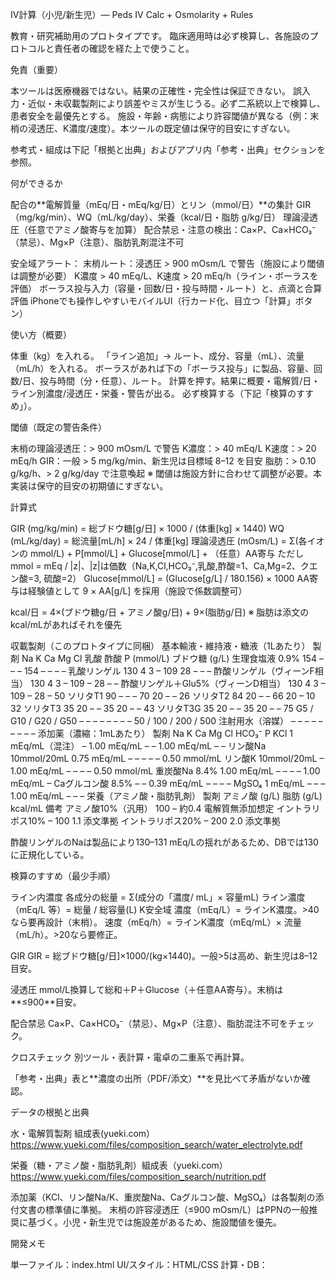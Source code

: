 IV計算（小児/新生児）— Peds IV Calc + Osmolarity + Rules

教育・研究補助用のプロトタイプです。
臨床適用時は必ず検算し、各施設のプロトコルと責任者の確認を経た上で使うこと。

免責（重要）

本ツールは医療機器ではない。結果の正確性・完全性は保証できない。
誤入力・近似・未収載製剤により誤差やミスが生じうる。必ず二系統以上で検算し、患者安全を最優先とする。
施設・年齢・病態により許容閾値が異なる（例：末梢の浸透圧、K濃度/速度）。本ツールの既定値は保守的目安にすぎない。

参考式・組成は下記「根拠と出典」およびアプリ内「参考・出典」セクションを参照。

何ができるか

配合の**電解質量（mEq/日・mEq/kg/日）とリン（mmol/日）**の集計
GIR（mg/kg/min）、WQ（mL/kg/day）、栄養（kcal/日・脂肪 g/kg/日）
理論浸透圧（任意でアミノ酸寄与を加算）
配合禁忌・注意の検出：Ca×P、Ca×HCO₃⁻（禁忌）、Mg×P（注意）、脂肪乳剤混注不可

安全域アラート：
末梢ルート：浸透圧 > 900 mOsm/L で警告（施設により閾値は調整が必要）
K濃度 > 40 mEq/L、K速度 > 20 mEq/h（ライン・ボーラスを評価）
ボーラス投与入力（容量・回数/日・投与時間・ルート）と、点滴と合算評価
iPhoneでも操作しやすいモバイルUI（行カード化、目立つ「計算」ボタン）

使い方（概要）

体重（kg）を入れる。
「ライン追加」→ ルート、成分、容量（mL）、流量（mL/h）を入れる。
ボーラスがあれば下の「ボーラス投与」に製品、容量、回数/日、投与時間（分・任意）、ルート。
計算を押す。結果に概要・電解質/日・ライン別濃度/浸透圧・栄養・警告が出る。
必ず検算する（下記「検算のすすめ」）。

閾値（既定の警告条件）

末梢の理論浸透圧：> 900 mOsm/L で警告
K濃度：> 40 mEq/L
K速度：> 20 mEq/h
GIR：一般 > 5 mg/kg/min、新生児は目標域 8–12 を目安
脂肪：> 0.10 g/kg/h、> 2 g/kg/day で注意喚起
※ 閾値は施設方針に合わせて調整が必要。本実装は保守的目安の初期値にすぎない。

計算式

GIR (mg/kg/min) = 総ブドウ糖[g/日] × 1000 / (体重[kg] × 1440)
WQ (mL/kg/day) = 総流量[mL/h] × 24 / 体重[kg]
理論浸透圧 (mOsm/L)
= Σ(各イオンの mmol/L) + P[mmol/L] + Glucose[mmol/L] + （任意）AA寄与
ただし mmol = mEq / |z|、|z|は価数（Na,K,Cl,HCO₃⁻,乳酸,酢酸=1、Ca,Mg=2、クエン酸=3, 硫酸=2）
Glucose[mmol/L] = (Glucose[g/L] / 180.156) × 1000
AA寄与は経験値として 9 × AA[g/L] を採用（施設で係数調整可）

kcal/日 = 4×(ブドウ糖g/日 + アミノ酸g/日) + 9×(脂肪g/日)
※ 脂肪は添文のkcal/mLがあればそれを優先

収載製剤（このプロトタイプに同梱）
基本輸液・維持液・糖液（1Lあたり）
製剤	Na	K	Ca	Mg	Cl	乳酸	酢酸	P (mmol/L)	ブドウ糖 (g/L)
生理食塩液 0.9%	154	–	–	–	154	–	–	–	–
乳酸リンゲル	130	4	3	–	109	28	–	–	–
酢酸リンゲル（ヴィーンF相当）	130	4	3	–	109	–	28	–	–
酢酸リンゲル＋Glu5%（ヴィーンD相当）	130	4	3	–	109	–	28	–	50
ソリタT1	90	–	–	–	70	20	–	–	26
ソリタT2	84	20	–	–	66	20	–	10	32
ソリタT3	35	20	–	–	35	20	–	–	43
ソリタT3G	35	20	–	–	35	20	–	–	75
G5 / G10 / G20 / G50	–	–	–	–	–	–	–	–	50 / 100 / 200 / 500
注射用水（溶媒）	–	–	–	–	–	–	–	–	–
添加薬（濃縮：1mLあたり）
製剤	Na	K	Ca	Mg	Cl	HCO₃⁻	P
KCl 1 mEq/mL（混注）	–	1.00 mEq/mL	–	–	1.00 mEq/mL	–	–
リン酸Na 10mmol/20mL	0.75 mEq/mL	–	–	–	–	–	0.50 mmol/mL
リン酸K 10mmol/20mL	–	1.00 mEq/mL	–	–	–	–	0.50 mmol/mL
重炭酸Na 8.4%	1.00 mEq/mL	–	–	–	–	1.00 mEq/mL	–
Caグルコン酸 8.5%	–	–	0.39 mEq/mL	–	–	–	–
MgSO₄ 1 mEq/mL	–	–	–	1.00 mEq/mL	–	–	–
栄養（アミノ酸・脂肪乳剤）
製剤	アミノ酸 (g/L)	脂肪 (g/L)	kcal/mL	備考
アミノ酸10%（汎用）	100	–	約0.4	電解質無添加想定
イントラリポス10%	–	100	1.1	添文準拠
イントラリポス20%	–	200	2.0	添文準拠

酢酸リンゲルのNaは製品により130–131 mEq/Lの揺れがあるため、DBでは130に正規化している。

検算のすすめ（最少手順）

ライン内濃度
各成分の総量 = Σ(成分の「濃度/ mL」× 容量mL)
ライン濃度（mEq/L 等）= 総量 / 総容量(L)
K安全域
濃度（mEq/L）= ラインK濃度。>40なら要再設計（末梢）。
速度（mEq/h）= ラインK濃度（mEq/mL）× 流量（mL/h）。>20なら要修正。

GIR
GIR = 総ブドウ糖[g/日]×1000/(kg×1440)。一般>5は高め、新生児は8–12目安。

浸透圧
mmol/L換算して総和＋P＋Glucose（＋任意AA寄与）。末梢は**≤900**目安。

配合禁忌
Ca×P、Ca×HCO₃⁻（禁忌）、Mg×P（注意）、脂肪混注不可をチェック。

クロスチェック
別ツール・表計算・電卓の二重系で再計算。

「参考・出典」表と**濃度の出所（PDF/添文）**を見比べて矛盾がないか確認。

データの根拠と出典

水・電解質製剤 組成表(yueki.com）
https://www.yueki.com/files/composition_search/water_electrolyte.pdf

栄養（糖・アミノ酸・脂肪乳剤）組成表（yueki.com）
https://www.yueki.com/files/composition_search/nutrition.pdf

添加薬（KCl、リン酸Na/K、重炭酸Na、Caグルコン酸、MgSO₄）は各製剤の添付文書の標準値に準拠。
末梢の許容浸透圧（≤900 mOsm/L）はPPNの一般推奨に基づく。小児・新生児では施設差があるため、施設閾値を優先。


開発メモ

単一ファイル：index.html
UI/スタイル：HTML/CSS
計算・DB：<script type="py"> 内（PyScript/Pyodide）

主要関数：
build_db()：製剤DB（濃度・糖・P）
compute()：集計・警告
osmolarity()：理論浸透圧
製剤の追加方法：build_db() に Component(...) を追記（単位は mEq/mL, mmol/mL, g/mL を厳守）。
閾値の変更：PERIPHERAL_OSM_LIMIT, KCL_MAX_CONC, KCL_MAX_RATE, ほかの定数を修正。

既知の制限

PyScript/pyodideを初回ロードするため、初回表示が重い。
一部モバイル環境でスクロール中の再計算にラグが出る場合がある。
製剤名のバリエーション（ブランド名違い）は収載を簡略化。施設採用名に合わせてDB更新が必要。
アミノ酸の浸透圧寄与係数（初期値=9）は近似。施設の式に合わせて調整すべき。

コントリビュート

Issue：誤り報告・要望
Pull Request：
小さな差分（1機能/1修正）で送る
変更点、根拠（PDF/添文ページ）を必ず記載

計算影響がある場合は検算例を添付

ライセンスと責任

ライセンスはリポジトリの LICENSE を参照。
本ツールの利用によるいかなる結果に対しても、作者・貢献者は責任を負わない。臨床判断と最終責任は利用者にある。

連絡

バグ・提案・追加したい製剤があれば、Issueへ。

臨床現場のプロトコル差異に合わせた閾値プリセットの提案も歓迎する。
